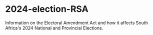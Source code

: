 # 2024-election-RSA
Information on the Electoral Amendment Act and how it affects South Africa's 2024 National and Provincial Elections.
